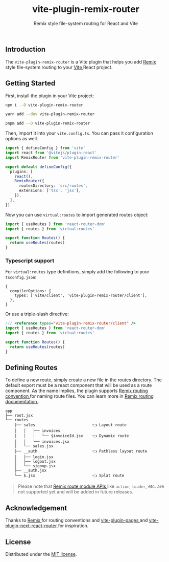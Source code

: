 <br/>

<h1 align='center'>vite-plugin-remix-router</h1>

<p align='center'>Remix style file-system routing for React and Vite</p>

<br/>

## Introduction

The `vite-plugin-remix-router` is a Vite plugin that helps you add
[ Remix ](https://remix.run/) style file-system routing to your
[ Vite ](https://vitejs.dev/) React project.

## Getting Started

First, install the plugin in your Vite project:

```bash
npm i --D vite-plugin-remix-router

yarn add --dev vite-plugin-remix-router

pnpm add --D vite-plugin-remix-router
```

Then, import it into your `vite.config.ts`. You can pass it configuration
options as well.

```typescript
import { defineConfig } from 'vite'
import react from '@vitejs/plugin-react'
import RemixRouter from 'vite-plugin-remix-router'

export default defineConfig({
  plugins: [
    react(),
    RemixRouter({
      routesDirectory: 'src/routes',
      extensions: ['tsx', 'jsx'],
    }),
  ],
})
```

Now you can use `virtual:routes` to import generated routes object:

```typescript
import { useRoutes } from 'react-router-dom'
import { routes } from 'virtual:routes'

export function Routes() {
  return useRoutes(routes)
}
```

### Typescript support

For `virtual:routes` type definitions, simply add the following to your
`tsconfig.json`:

```json5
{
  compilerOptions: {
    types: ['vite/client', 'vite-plugin-remix-router/client'],
  },
}
```

Or use a triple-slash directive:

```typescript
/// <reference types="vite-plugin-remix-router/client" />
import { useRoutes } from 'react-router-dom'
import { routes } from 'virtual:routes'

export function Routes() {
  return useRoutes(routes)
}
```

## Defining Routes

To define a new route, simply create a new file in the routes directory. The
default export must be a react component that will be used as a route component.
As the name implies, the plugin supports
[ Remix routing convention ](https://remix.run/docs/en/v1/api/conventions#route-file-conventions)
for naming route files. You can learn more in
[ Remix routing documentation ](https://remix.run/docs/en/v1/guides/routing).

```
app
├── root.jsx
└── routes
    ├── sales                         👈 Layout route
    │   │   ├── invoices
    │   │   │   └── $invoiceId.jsx    👈 Dynamic route
    │   │   └── invoices.jsx
    │   └── sales.jsx
    ├── __auth                        👈 Pathless layout route
    │   ├── login.jsx
    │   ├── logout.jsx
    │   └── signup.jsx
    ├── __auth.jsx
    └── $.jsx                         👈 Splat route
```

> Please note that
> [ Remix route module APIs ](https://remix.run/docs/en/v1/api/conventions#route-module-api)
> like `action`, `loader`, etc. are not supported yet and will be added in
> future releases.

## Acknowledgement

Thanks to [ Remix ](https://remix.run/) for routing conventions and
[ vite-plugin-pages ](https://github.com/hannoeru/vite-plugin-pages) and
[ vite-plugin-next-react-router ](https://github.com/zoubingwu/vite-plugin-next-react-router)
for inspiration.

## License

Distributed under the [MIT license](/LICENSE.md).
